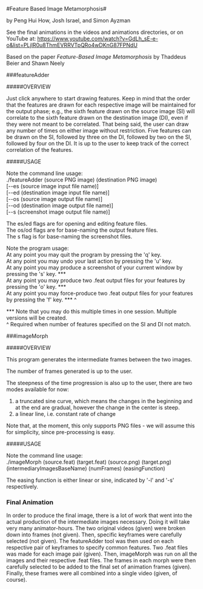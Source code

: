 #Feature Based Image Metamorphosis#

by Peng Hui How, Josh Israel, and Simon Ayzman

See the final animations in the videos and animations directories, or on YouTube at: https://www.youtube.com/watch?v=GdLh_sE-e-o&list=PLjIR0u8ThmEVRRVTpQRo4wDKnG87FPNdU

Based on the paper <i>Feature-Based Image Metamorphosis</i> by Thaddeus Beier and Shawn Neely

###featureAdder

#####OVERVIEW

Just click anywhere to start drawing features. Keep in mind that the order that the features are drawn
for each respective image will be maintained for the output phase; e.g., the sixth feature drawn on the
source image (SI) will correlate to the sixth feature drawn on the destination image (DI), even if they 
were not meant to be correlated. That being said, the user can draw any number of times on either image 
without restriction. Five features can be drawn on the SI, followed by three on the DI, followed by two 
on the SI, followed by four on the DI. It is up to the user to keep track of the correct correlation of 
the features.

#####USAGE

Note the command line usage:<br>
	./featureAdder (source PNG image) (destination PNG image)<br>
				   [--es (source image input file name)]<br>
				   [--ed (destination image input file name)]<br>
				   [--os (source image output file name)]<br>
				   [--od (destination image output file name)]<br>
				   [--s  (screenshot image output file name)]<br>

The es/ed flags are for opening and editing feature files.<br>
The os/od flags are for base-naming the output feature files.<br>
The s flag is for base-naming the screenshot files.<br>

Note the program usage:<br>
At any point you may quit the program by pressing the 'q' key.<br>
At any point you may undo your last action by pressing the 'u' key. <br>
At any point you may produce a screenshot of your current window by pressing the 's' key. ***<br>
At any point you may produce two .feat output files for your features by pressing the 'o' key. ***<br>
At any point you may force-produce two .feat output files for your features by pressing the 'f' key. *** ^<br>

*** Note that you may do this multiple times in one session. Multiple versions will be created.<br>
^   Required when number of features specified on the SI and DI not match.<br>

###imageMorph

#####OVERVIEW

This program generates the intermediate frames between the two images.<br>

The number of frames generated is up to the user.<br>

The steepness of the time progression is also up to the user, there are two modes available for now:<br>
1) a truncated sine curve, which means the changes in the beginning and at the end are gradual, however the change in the center is steep.<br>
2) a linear line, i.e. constant rate of change<br>

Note that, at the moment, this only supports PNG files - we will assume this for simplicity, since pre-processing is easy.<br>

#####USAGE

Note the command line usage:<br>
	./imageMorph (source.feat) (target.feat) (source.png) (target.png)<br>
				 (intermediaryImagesBaseName) (numFrames) (easingFunction)<br>

The easing function is either linear or sine, indicated by '-l' and '-s' respectively.<br>

### Final Animation

In order to produce the final image, there is a lot of work that went into the actual production of the 
intermediate images necessary. Doing it will take very many animator-hours. The two original videos (given)
were broken down into frames (not given). Then, specific keyframes were carefully selected (not given). The
featureAdder tool was then used on each respective pair of keyframes to specify common features. Two .feat
files was made for each image pair (given). Then, imageMorph was run on all the images and their respective
.feat files. The frames in each morph were then carefully selected to be added to the final set of animation
frames (given). Finally, these frames were all combined into a single video (given, of course).
